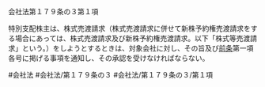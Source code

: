 会社法第１７９条の３第１項

特別支配株主は、株式売渡請求（株式売渡請求に併せて新株予約権売渡請求をする場合にあっては、株式売渡請求及び新株予約権売渡請求。以下「株式等売渡請求」という。）をしようとするときは、対象会社に対し、その旨及び[前条](会社法＿＿＿＿第１７９条の２第１項)第一項各号に掲げる事項を通知し、その承認を受けなければならない。

#会社法
#会社法/第１７９条の３
#会社法/第１７９条の３/第１項
